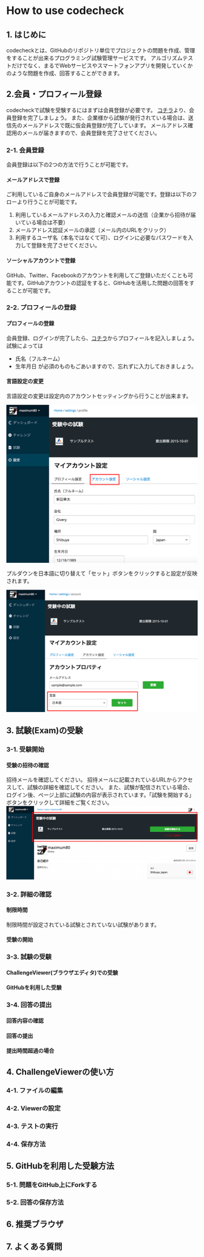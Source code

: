 # How to use codecheck

## 1. はじめに
codecheckとは、GitHubのリポジトリ単位でプロジェクトの問題を作成、管理をすることが出来るプログラミング試験管理サービスです。
アルゴリズムテストだけでなく、まるでWebサービスやスマートフォンアプリを開発していくかのような問題を作成、回答することができます。

## 2.会員・プロフィール登録
codecheckで試験を受験するにはまずは会員登録が必要です。
[コチラ](https://app.code-check.io/auth/signin)より、会員登録を完了しましょう。
また、企業様から試験が発行されている場合は、送信先のメールアドレスで既に仮会員登録が完了しています。
メールアドレス確認用のメールが届きますので、会員登録を完了させてください。


### 2-1. 会員登録
会員登録は以下の2つの方法で行うことが可能です。
#### メールアドレスで登録
ご利用しているご自身のメールアドレスで会員登録が可能です。登録は以下のフローより行うことが可能です。
1. 利用しているメールアドレスの入力と確認メールの送信（企業から招待が届いている場合は不要）
2. メールアドレス認証メールの承認（メール内のURLをクリック）
3. 利用するユーザ名（本名ではなくて可）、ログインに必要なパスワードを入力して登録を完了させてください。

#### ソーシャルアカウントで登録
GitHub、Twitter、Facebookのアカウントを利用してご登録いただくことも可能です。GitHubアカウントの認証をすると、GitHubを活用した問題の回答をすることが可能です。

### 2-2. プロフィールの登録
#### プロフィールの登録
会員登録、ログインが完了したら、[コチラ](https://app.code-check.io/settings/profile)からプロフィールを記入しましょう。
試験によっては
* 氏名（フルネーム）
* 生年月日
が必須のものもごあいますので、忘れずに入力しておきましょう。

#### 言語設定の変更
言語設定の変更は設定内のアカウントセッティングから行うことが出来ます。

![イメージ3](images/s3.png)

プルダウンを日本語に切り替えて「セット」ボタンをクリックすると設定が反映されます。

![イメージ2](images/s2.png)

## 3. 試験(Exam)の受験
### 3-1. 受験開始
#### 受験の招待の確認
招待メールを確認してください。
招待メールに記載されているURLからアクセスして、試験の詳細を確認してください。
また、試験が配信されている場合、ログイン後、ページ上部に試験の内容が表示されています。「試験を開始する」ボタンをクリックして詳細をご覧ください。
![イメージ1](images/s1.png)

### 3-2. 詳細の確認
#### 制限時間
制限時間が設定されている試験とされていない試験があります。

#### 受験の開始
### 3-3. 試験の受験
#### ChallengeViewer(ブラウザエディタ)での受験
#### GitHubを利用した受験
### 3-4. 回答の提出
#### 回答内容の確認
#### 回答の提出
#### 提出時間超過の場合

## 4. ChallengeViewerの使い方
### 4-1. ファイルの編集
### 4-2. Viewerの設定
### 4-3. テストの実行
### 4-4. 保存方法


## 5. GitHubを利用した受験方法
### 5-1. 問題をGitHub上にForkする

### 5-2. 回答の保存方法

## 6. 推奨ブラウザ


## 7. よくある質問

